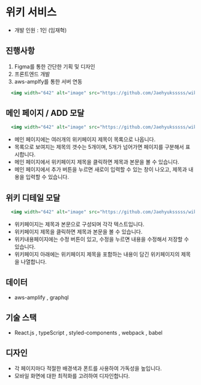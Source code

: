 # 위키 서비스

- 개발 인원 : 1인 (임재혁)

## 진행사항
1. Figma를 통한 간단한 기획 및 디자인
2. 프론트엔드 개발
3. aws-amplfy를 통한 서버 연동
```jsx
  <img width="642" alt="image" src="https://github.com/Jaehyuksssss/wiki-wiki/blob/master/public/Images/Figma.png?raw=true">
```

## 메인 페이지  / ADD 모달
```jsx
  <img width="642" alt="image" src="https://github.com/Jaehyuksssss/wiki-wiki/blob/master/public/Images/ADDMODAL.png?raw=true">
```
- 메인 페이지에는 여러개의 위키페이지 제목이 목록으로 나옵니다.
- 목록으로 보여지는 제목의 갯수는 5개이며, 5개가 넘어가면 페이지를 구분해서 표시합니다.
- 메인 페이지에서 위키페이지 제목을 클릭하면 제목과 본문을 볼 수 있습니다.
- 메인 페이지에서 추가 버튼을 누르면 새로이 입력할 수 있는 창이 나오고, 제목과 내용을 입력할 수 있습니다.

## 위키 디테일 모달 
```jsx
  <img width="642" alt="image" src="https://github.com/Jaehyuksssss/wiki-wiki/blob/master/public/Images/ADDMODAL.png?raw=true">

```
- 위키페이지는 제목과 본문으로 구성되며 각각 텍스트입니다.
- 위키페이지 제목을 클릭하면 제목과 본문을 볼 수 있습니다.
- 위키내용페이지에는 수정 버튼이 있고, 수정을 누르면 내용을 수정해서 저장할 수 있습니다.
- 위키페이지 아래에는 위키페이지 제목을 포함하는 내용이 담긴 위키페이지의 제목을 나열합니다.

## 데이터

- aws-amplify , graphql

## 기술 스택

- React.js , typeScript , styled-components , webpack , babel

## 디자인

- 각 페이지마다 적절한 배경색과 폰트를 사용하여 가독성을 높입니다.
- 모바일 화면에 대한 최적화를 고려하여 디자인합니다.

